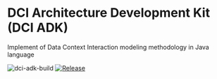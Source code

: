 # DCI Architecture Development Kit (DCI ADK)
Implement of Data Context Interaction modeling methodology in Java language
 
 ![dci-adk-build](https://github.com/abbish/dci-architecture-development-kit/workflows/dci-adk-build/badge.svg)
 [![Release](https://jitpack.io/v/abbish/dci-architecture-development-kit.svg)](https://jitpack.io/#abbish/dci-architecture-development-kit)